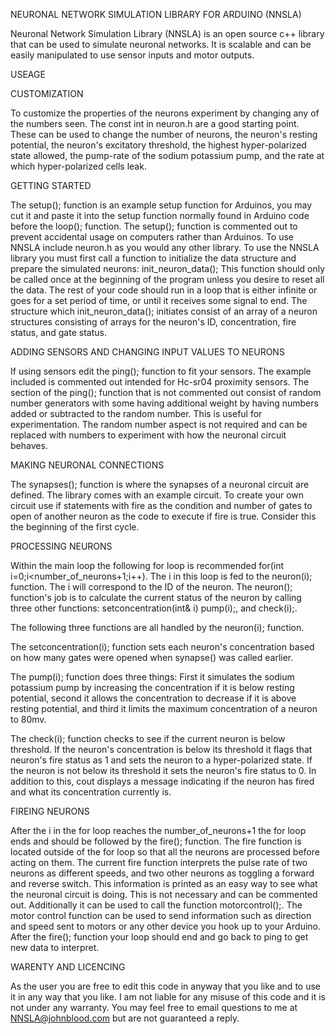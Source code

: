 NEURONAL NETWORK SIMULATION LIBRARY FOR ARDUINO (NNSLA)

Neuronal Network Simulation Library (NNSLA) is an open source c++ library that can be used to simulate neuronal networks. It is scalable and can be easily manipulated to use sensor inputs and motor outputs. 


USEAGE


CUSTOMIZATION

To customize the properties of the neurons experiment by changing any of the numbers seen. The const int in neuron.h are a good starting point. These can be used to change the number of neurons, the neuron's resting potential, the neuron's excitatory threshold, the highest hyper-polarized state allowed, the pump-rate of the sodium potassium pump, and the rate at which hyper-polarized cells leak.  


GETTING STARTED

The setup(); function is an example setup function for Arduinos, you may cut it and paste it into the setup function normally found in Arduino code before the loop(); function. The setup(); function is commented out to prevent accidental usage on computers rather than Arduinos. To use NNSLA include neuron.h as you would any other library. To use the NNSLA library you must first call a function to initialize the data structure and prepare the simulated neurons: init_neuron_data(); This function should only be called once at the beginning of the program unless you desire to reset all the data. The rest of your code should run in a loop that is either infinite or goes for a set period of time, or until it receives some signal to end. The structure which init_neuron_data(); initiates consist of an array of a neuron structures consisting of arrays for the neuron's ID, concentration, fire status, and gate status.  


ADDING SENSORS AND CHANGING INPUT VALUES TO NEURONS

If using sensors edit the ping(); function to fit your sensors. The example included is commented out intended for Hc-sr04 proximity sensors. The section of the ping(); function that is not commented out consist of random number generators with some having additional weight by having numbers added or subtracted to the random number. This is useful for experimentation. The random number aspect is not required and can be replaced with numbers to experiment with how the neuronal circuit behaves. 


MAKING NEURONAL CONNECTIONS

The synapses(); function is where the synapses of a neuronal circuit are defined. The library comes with an example circuit. To create your own circuit use if statements with fire as the condition and number of gates to open of another neuron as the code to execute if fire is true. Consider this the beginning of the first cycle.       


PROCESSING NEURONS

Within the main loop the following for loop is recommended for(int i=0;i<number_of_neurons+1;i++). The i in this loop is fed to the neuron(i); function. The i will correspond to the ID of the neuron. The neuron(); function's job is to calculate the current status of the neuron by calling three other functions: setconcentration(int& i) pump(i);, and check(i);. 

The following three functions are all handled by the neuron(i); function.

The setconcentration(i); function sets each neuron's concentration based on how many gates were opened when synapse() was called earlier. 

The pump(i); function does three things: First it simulates the sodium potassium pump by increasing the concentration if it is below resting potential, second it allows the concentration to decrease if it is above resting potential, and third it limits the maximum concentration of a neuron to 80mv.

The check(i); function checks to see if the current neuron is below threshold. If the neuron's concentration is below its threshold it flags that neuron's fire status as 1 and sets the neuron to a hyper-polarized state. If the neuron is not below its threshold it sets the neuron's fire status to 0. In addition to this, cout displays a message indicating if the neuron has fired and what its concentration currently is.


FIREING NEURONS

After the i in the for loop reaches the number_of_neurons+1 the for loop ends and should be followed by the fire(); function. The fire function is located outside of the for loop so that all the neurons are processed before acting on them. The current fire function interprets the pulse rate of two neurons as different speeds, and two other neurons as toggling a forward and reverse switch. This information is printed as an easy way to see what the neuronal circuit is doing. This is not necessary and can be commented out. Additionally it can be used to call the function motorcontrol();. The motor control function can be used to send information such as direction and speed sent to motors or any other device you hook up to your Arduino. After the fire(); function your loop should end and go back to ping to get new data to interpret.  

WARENTY AND LICENCING

As the user you are free to edit this code in anyway that you like and to use it in any way that you like. I am not liable for any misuse of this code and it is not under any warranty. You may feel free to email questions to me at NNSLA@johnblood.com but are not guaranteed a reply.             










